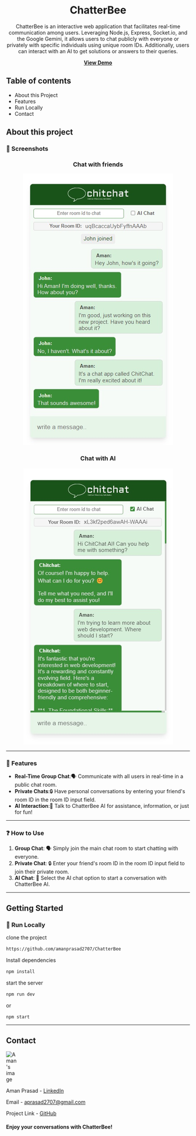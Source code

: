 <div align='center'>
<h1>ChatterBee</h1>
<p>ChatterBee is an interactive web application that facilitates real-time communication among users. Leveraging Node.js, Express, Socket.io, and the Google Gemini, it allows users to chat publicly with everyone or privately with specific individuals using unique room IDs. Additionally, users can interact with an AI to get solutions or answers to their queries.</p>

**<a href= "https://chatterbee.up.railway.app/">View Demo</a>**

</div>

## Table of contents

- About this Project
- Features
- Run Locally
- Contact

## About this project
### 📸 Screenshots

<div align='center'>

<h3>Chat with friends</h3>

![user chat](./Screenshots/user-chat.jpg)

<h3>Chat with AI</h3>

![user chat](./Screenshots/AI-chat.jpg)

</div>

---
### 🎯 Features
- **Real-Time Group Chat**:🗣️ Communicate with all users in real-time in a public chat room.
- **Private Chats**:🔒 Have personal conversations by entering your friend's room ID in the room ID input field.
- **AI Interaction**:🤖 Talk to ChatterBee AI for assistance, information, or just for fun!
---

### ❓ How to Use

1. **Group Chat**: 🗣️  Simply join the main chat room to start chatting with everyone.
2. **Private Chat**: 🔒 Enter your friend's room ID in the room ID input field to join their private room.
3. **AI Chat**: 🤖 Select the AI chat option to start a conversation with ChatterBee AI.
---


## Getting Started

### 🏃 Run Locally
clone the project
```bash
https://github.com/amanprasad2707/ChatterBee
```
Install dependencies
```bash
npm install
```
start the server
```bash
npm run dev
```
or
```bash
npm start
```
---

## Contact
<div style="width: 30px;">
  <img src="https://avatars.githubusercontent.com/u/121761736?v=4" alt="Aman's image" width="100px">
</div>


Aman Prasad - [LinkedIn](https://www.linkedin.com/in/amanprasad2707/)

Email - aprasad2707@gmail.com

Project Link - [GitHub](https://github.com/amanprasad2707/ChatterBee)

#### Enjoy your conversations with ChatterBee!
